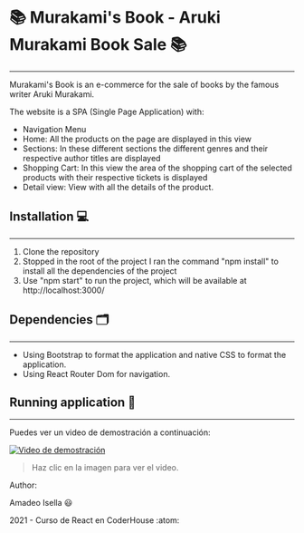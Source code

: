 # :books: Murakami's Book - Aruki Murakami Book Sale :books:
---

Murakami's Book is an e-commerce for the sale of books by the famous writer Aruki Murakami.

The website is a SPA (Single Page Application) with:

- Navigation Menu
- Home: All the products on the page are displayed in this view
- Sections: In these different sections the different genres and their respective author titles are displayed
- Shopping Cart: In this view the area of the shopping cart of the selected products with their respective tickets is displayed
- Detail view: View with all the details of the product.

## Installation :computer:

---

1. Clone the repository
2. Stopped in the root of the project I ran the command "npm install" to install all the dependencies of the project
3. Use "npm start" to run the project, which will be available at http://localhost:3000/

## Dependencies :card_index_dividers:

---

- Using Bootstrap to format the application and native CSS to format the application.
- Using React Router Dom for navigation.

## Running application :calling:

---

Puedes ver un video de demostración a continuación:

[![Video de demostración](https://via.placeholder.com/600x400.png?text=Video+de+Demostraci%C3%B3n)](https://www.loom.com/embed/c53f9cf29d5f4ed29eb29fc9cc85d6a4?sid=9a303e0a-fdaf-4d19-9cb1-0ae246dd30d5)

> Haz clic en la imagen para ver el video.


Author:

Amadeo Isella :smiley:

2021 - Curso de React en CoderHouse :atom:
